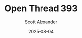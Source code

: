 ---
layout: podcast
title: "Open Thread 393"
author: Scott Alexander
description: https://www.astralcodexten.com/p/open-thread-393
date: 2025-08-04
length: 463971
duration: 116
guid: open-thread-393
---